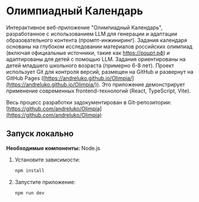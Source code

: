 # Олимпиадный Календарь

Интерактивное веб-приложение "Олимпиадный Календарь", разработанное с использованием LLM для генерации и адаптации образовательного контента (промпт-инжиниринг). 
Задания календаря основаны на глубоком исследовании материалов российских олимпиад (включая официальные источники, такие как https://роцрт.рф) и адаптированы для детей с помощью LLM. 
Задания ориентированы на детей младшего школьного возраста (примерно 6-8 лет).
Проект использует Git для контроля версий, размещен на GitHub и развернут на GitHub Pages ([https://andreluko.github.io/Olimpia/](https://andreluko.github.io/Olimpia/)). 
Это приложение демонстрирует применение современных frontend-технологий (React, TypeScript, Vite).

Весь процесс разработки задокументирован в Git-репозитории: [https://github.com/andreluko/Olimpia](https://github.com/andreluko/Olimpia)

## Запуск локально

**Необходимые компоненты:** Node.js

1.  Установите зависимости:
    ```bash
    npm install
    ```
2.  Запустите приложение:
    ```bash
    npm run dev
    ```